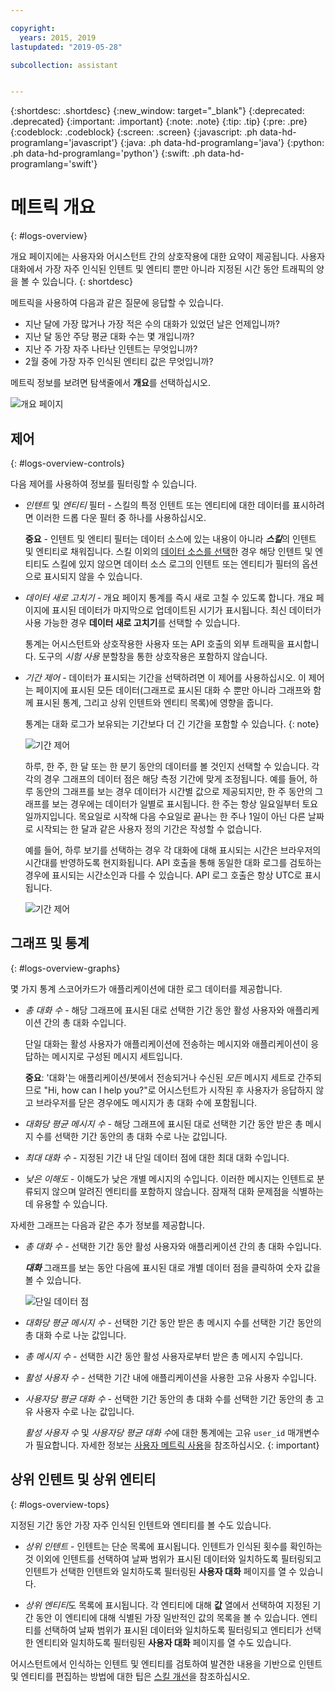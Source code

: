 ```yaml
---

copyright:
  years: 2015, 2019
lastupdated: "2019-05-28"

subcollection: assistant


---
```


{:shortdesc: .shortdesc}
{:new_window: target="_blank"}
{:deprecated: .deprecated}
{:important: .important}
{:note: .note}
{:tip: .tip}
{:pre: .pre}
{:codeblock: .codeblock}
{:screen: .screen}
{:javascript: .ph data-hd-programlang='javascript'}
{:java: .ph data-hd-programlang='java'}
{:python: .ph data-hd-programlang='python'}
{:swift: .ph data-hd-programlang='swift'}

# 메트릭 개요
{: #logs-overview}

개요 페이지에는 사용자와 어시스턴트 간의 상호작용에 대한 요약이 제공됩니다. 사용자 대화에서 가장 자주 인식된 인텐트 및 엔티티 뿐만 아니라 지정된 시간 동안 트래픽의 양을 볼 수 있습니다.
{: shortdesc}

메트릭을 사용하여 다음과 같은 질문에 응답할 수 있습니다.

* 지난 달에 가장 많거나 가장 적은 수의 대화가 있었던 날은 언제입니까?
* 지난 달 동안 주당 평균 대화 수는 몇 개입니까?
* 지난 주 가장 자주 나타난 인텐트는 무엇입니까?
* 2월 중에 가장 자주 인식된 엔티티 값은 무엇입니까?

메트릭 정보를 보려면 탐색줄에서 **개요**를 선택하십시오.

  ![개요 페이지](images/oview.png)

## 제어
{: #logs-overview-controls}

다음 제어를 사용하여 정보를 필터링할 수 있습니다.

- *인텐트* 및 *엔티티* 필터 - 스킬의 특정 인텐트 또는 엔티티에 대한 데이터를 표시하려면 이러한 드롭 다운 필터 중 하나를 사용하십시오.

  **중요** - 인텐트 및 엔티티 필터는 데이터 소스에 있는 내용이 아니라 ***스킬***의 인텐트 및 엔티티로 채워집니다. 스킬 이외의 [데이터 소스를 선택](/docs/services/assistant?topic=assistant-logs#logs-deploy-id)한 경우 해당 인텐트 및 엔티티도 스킬에 있지 않으면 데이터 소스 로그의 인텐트 또는 엔티티가 필터의 옵션으로 표시되지 않을 수 있습니다.

- *데이터 새로 고치기* - 개요 페이지 통계를 즉시 새로 고칠 수 있도록 합니다. 개요 페이지에 표시된 데이터가 마지막으로 업데이트된 시기가 표시됩니다. 최신 데이터가 사용 가능한 경우 **데이터 새로 고치기**를 선택할 수 있습니다.

  통계는 어시스턴트와 상호작용한 사용자 또는 API 호출의 외부 트래픽을 표시합니다. 도구의 *시험 사용* 분할창을 통한 상호작용은 포함하지 않습니다.

- *기간 제어* - 데이터가 표시되는 기간을 선택하려면 이 제어를 사용하십시오. 이 제어는 페이지에 표시된 모든 데이터(그래프로 표시된 대화 수 뿐만 아니라 그래프와 함께 표시된 통계, 그리고 상위 인텐트와 엔티티 목록)에 영향을 줍니다.

  통계는 대화 로그가 보유되는 기간보다 더 긴 기간을 포함할 수 있습니다.
  {: note}

  ![기간 제어](images/oview-time.png)

  하루, 한 주, 한 달 또는 한 분기 동안의 데이터를 볼 것인지 선택할 수 있습니다. 각각의 경우 그래프의 데이터 점은 해당 측정 기간에 맞게 조정됩니다. 예를 들어, 하루 동안의 그래프를 보는 경우 데이터가 시간별 값으로 제공되지만, 한 주 동안의 그래프를 보는 경우에는 데이터가 일별로 표시됩니다. 한 주는 항상 일요일부터 토요일까지입니다. 목요일로 시작해 다음 수요일로 끝나는 한 주나 1일이 아닌 다른 날짜로 시작되는 한 달과 같은 사용자 정의 기간은 작성할 수 없습니다.

  예를 들어, 하루 보기를 선택하는 경우 각 대화에 대해 표시되는 시간은 브라우저의 시간대를 반영하도록 현지화됩니다. API 호출을 통해 동일한 대화 로그를 검토하는 경우에 표시되는 시간소인과 다를 수 있습니다. API 로그 호출은 항상 UTC로 표시됩니다.

    ![기간 제어](images/oview-time2.png)

## 그래프 및 통계
{: #logs-overview-graphs}

몇 가지 통계 스코어카드가 애플리케이션에 대한 로그 데이터를 제공합니다.

* *총 대화 수* - 해당 그래프에 표시된 대로 선택한 기간 동안 활성 사용자와 애플리케이션 간의 총 대화 수입니다.

  단일 대화는 활성 사용자가 애플리케이션에 전송하는 메시지와 애플리케이션이 응답하는 메시지로 구성된 메시지 세트입니다.

  **중요**: '대화'는 애플리케이션/봇에서 전송되거나 수신된 *모든* 메시지 세트로 간주되므로 "Hi, how can I help you?"로 어시스턴트가 시작된 후 사용자가 응답하지 않고 브라우저를 닫은 경우에도 메시지가 총 대화 수에 포함됩니다.

* *대화당 평균 메시지 수* - 해당 그래프에 표시된 대로 선택한 기간 동안 받은 총 메시지 수를 선택한 기간 동안의 총 대화 수로 나눈 값입니다.
* *최대 대화 수* - 지정된 기간 내 단일 데이터 점에 대한 최대 대화 수입니다.
* *낮은 이해도* - 이해도가 낮은 개별 메시지의 수입니다. 이러한 메시지는 인텐트로 분류되지 않으며 알려진 엔티티를 포함하지 않습니다. 잠재적 대화 문제점을 식별하는 데 유용할 수 있습니다.

자세한 그래프는 다음과 같은 추가 정보를 제공합니다.

* *총 대화 수* - 선택한 기간 동안 활성 사용자와 애플리케이션 간의 총 대화 수입니다.

  ***대화*** 그래프를 보는 동안 다음에 표시된 대로 개별 데이터 점을 클릭하여 숫자 값을 볼 수 있습니다.

  ![단일 데이터 점](images/oview-point.png)

* *대화당 평균 메시지 수* - 선택한 기간 동안 받은 총 메시지 수를 선택한 기간 동안의 총 대화 수로 나눈 값입니다.
* *총 메시지 수* - 선택한 시간 동안 활성 사용자로부터 받은 총 메시지 수입니다.
* *활성 사용자 수* - 선택한 기간 내에 애플리케이션을 사용한 고유 사용자 수입니다.
* *사용자당 평균 대화 수* - 선택한 기간 동안의 총 대화 수를 선택한 기간 동안의 총 고유 사용자 수로 나눈 값입니다.

  *활성 사용자 수* 및 *사용자당 평균 대화 수*에 대한 통계에는 고유 `user_id` 매개변수가 필요합니다. 자세한 정보는 [사용자 메트릭 사용](/docs/services/assistant?topic=assistant-logs-resources#logs-resources-user-id)을 참조하십시오.
  {: important}

## 상위 인텐트 및 상위 엔티티
{: #logs-overview-tops}

지정된 기간 동안 가장 자주 인식된 인텐트와 엔티티를 볼 수도 있습니다.

* *상위 인텐트* - 인텐트는 단순 목록에 표시됩니다. 인텐트가 인식된 횟수를 확인하는 것 이외에 인텐트를 선택하여 날짜 범위가 표시된 데이터와 일치하도록 필터링되고 인텐트가 선택한 인텐트와 일치하도록 필터링된 **사용자 대화** 페이지를 열 수 있습니다.

* *상위 엔티티*도 목록에 표시됩니다. 각 엔티티에 대해 **값** 열에서 선택하여 지정된 기간 동안 이 엔티티에 대해 식별된 가장 일반적인 값의 목록을 볼 수 있습니다. 엔티티를 선택하여 날짜 범위가 표시된 데이터와 일치하도록 필터링되고 엔티티가 선택한 엔티티와 일치하도록 필터링된 **사용자 대화** 페이지를 열 수도 있습니다.

어시스턴트에서 인식하는 인텐트 및 엔티티를 검토하여 발견한 내용을 기반으로 인텐트 및 엔티티를 편집하는 방법에 대한 팁은 [스킬 개선](/docs/services/assistant?topic=assistant-logs)을 참조하십시오.
